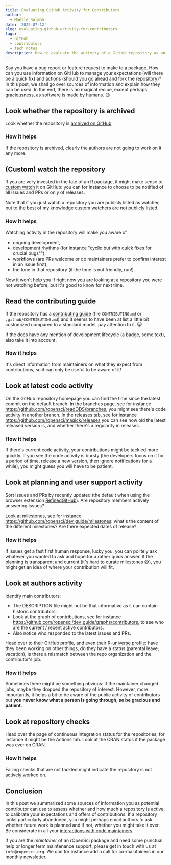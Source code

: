 ```yaml
---
title: Evaluating GitHub Activity for Contributors
author:
  - Maëlle Salmon
date: '2022-07-12'
slug: evaluating-github-activity-for-contributors
tags:
  - GitHub
  - contributors
  - tech notes
description: How to evaluate the activity of a GitHub repository as an user or potential contributors 
---
```


Say you have a bug report or feature request to make to a package. 
How can you use information on GitHub to manage your expectations (will there be a quick fix) and actions (should you go ahead and fork the repository)?
In this post, we shall go over sources of information and explain how they can be used.
In the end, there is no magical recipe, except perhaps graciousness, as software is made by humans. :wink:

## Look whether the repository is archived

Look whether the repository is [archived on GitHub](https://docs.github.com/en/repositories/archiving-a-github-repository/archiving-repositories).

### How it helps

If the repository is archived, clearly the authors are not going to work on it any more.

## (Custom) watch the repository

If you are very invested in the fate of an R package, it might make sense to [custom watch](https://docs.github.com/en/account-and-profile/managing-subscriptions-and-notifications-on-github/setting-up-notifications/configuring-notifications#configuring-your-watch-settings-for-an-individual-repository=) it on GitHub: you can for instance to choose to be notified of all issues and PRs or only of releases.

Note that if you just watch a repository you are publicly listed as watcher, but to the best of my knowledge custom watchers are not publicly listed.

### How it helps

Watching activity in the repository will make you aware of 
- ongoing development, 
- development rhythms (for instance "cyclic but with quick fixes for crucial bugs""), 
- workflows (are PRs welcome or do maintainers prefer to confirm interest in an issue first),
- the tone in that repository (if the tone is not friendly, run!). 

Now it won't help you if right now you are looking at a repository you were not watching before, but it's good to know for next time.

## Read the contributing guide

If the repository has a [contributing guide](/blog/2021/04/28/commcall-pkg-community/) (file `CONTRIBUTING.md` or `.github/CONTRIBUTING.md`) and it seems to have been at list a little bit customized compared to a standard model, pay attention to it. :smile_cat:

If the docs have any mention of development lifecycle (a badge, some text), also take it into account.

### How it helps

It's direct information from maintainers on what they expect from contributions, so it can only be useful to be aware of it!

## Look at latest code activity

On the GitHub repository homepage you can find the time since the latest commit on the default branch.
In the branches page, see for instance <https://github.com/ropensci/readODS/branches>, you might see there's code activity in another branch.
In the releases tab, see for instance <https://github.com/ropensci/magick/releases> you can see how old the latest released version is, and whether there's a regularity in releases.

### How it helps

If there's current code activity, your contributions might be tackled more quickly.
If you see the code activity is bursty (the developers focus on it for a period of time, release a new version, then ignore notifications for a while), you might guess you will have to be patient.

## Look at planning and user support activity

Sort issues and PRs by recently updated (the default when using the browser extension [RefinedGitHub](https://github.com/refined-github/refined-github)). Are repository members actively answering issues?

Look at milestones, see for instance <https://github.com/ropensci/dev_guide/milestones>: what's the content of the different milestones?
Are there expected dates of release?

### How it helps

If issues get a fast first human response, lucky you, you can politely ask whatever you wanted to ask and hope for a rather quick answer.
If the planning is transparent and current (it's hard to curate milestones :sweat_smile:), you might get an idea of where your contribution will fit.

## Look at authors activity

Identify main contributors:
- The DESCRIPTION file might not be that informative as it can contain historic contributors. 
- Look at the graph of contributions, see for instance <https://github.com/ropensci/dev_guide/graphs/contributors>, to see who are the current / recent active contributors. 
- Also notice who responded to the latest issues and PRs.

Head over to their GitHub profile, and even their [R-universe profile](https://r-universe.dev/maintainers/): have they been working on other things, do they have a status (parental leave, vacation), is there a mismatch between the repo organization and the contributor's job.

### How it helps

Sometimes there might be something obvious: if the maintainer changed jobs, maybe they dropped the repository of interest.
However, more importantly, it helps a bit to be aware of the public activity of contributors but **you never know what a person is going through, so be gracious and patient**.

## Look at repository checks

Head over the page of continuous integration status for the repositories, for instance it might be the Actions tab.
Look at the CRAN status if the package was ever on CRAN.

### How it helps

Failing checks that are not tackled might indicate the repository is not actively worked on.

## Conclusion

In this post we summarized some sources of information you as potential contributor can use to assess whether and how much a repository is active, to calibrate your expectations and offers of contributions.
If a repository looks particularly abandoned, you might perhaps email authors to ask whether future work is planned and if not, whether you might take it over.
Be considerate in all your [interactions with code maintainers](https://jacobtomlinson.dev/posts/2022/dont-be-that-open-source-user-dont-be-me/).

If you are the _maintainer_ of an rOpenSci package and need some punctual help or longer term maintenance support, please get in touch with us at `info@ropensci.org`. 
We can for instance add a call for co-maintainers in our monthly newsletter.
